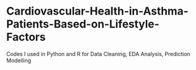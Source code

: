 # Cardiovascular-Health-in-Asthma-Patients-Based-on-Lifestyle-Factors
Codes I used in Python and R for Data Cleaning, EDA Analysis, Prediction Modelling
